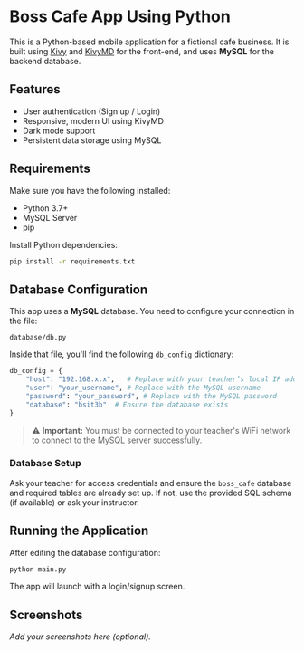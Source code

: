 # Boss Cafe App Using Python

This is a Python-based mobile application for a fictional cafe business. It is built using [Kivy](https://kivy.org/#home) and [KivyMD](https://kivymd.readthedocs.io/en/latest/) for the front-end, and uses **MySQL** for the backend database.

## Features

- User authentication (Sign up / Login)
- Responsive, modern UI using KivyMD
- Dark mode support
- Persistent data storage using MySQL

## Requirements

Make sure you have the following installed:

- Python 3.7+
- MySQL Server
- pip

Install Python dependencies:

```bash
pip install -r requirements.txt
```

## Database Configuration

This app uses a **MySQL** database. You need to configure your connection in the file:

```
database/db.py
```

Inside that file, you'll find the following `db_config` dictionary:

```python
db_config = {
    "host": "192.168.x.x",   # Replace with your teacher’s local IP address
    "user": "your_username", # Replace with the MySQL username
    "password": "your_password", # Replace with the MySQL password
    "database": "bsit3b"  # Ensure the database exists
}
```

> ⚠️ **Important:** You must be connected to your teacher's WiFi network to connect to the MySQL server successfully.

### Database Setup

Ask your teacher for access credentials and ensure the `boss_cafe` database and required tables are already set up. If not, use the provided SQL schema (if available) or ask your instructor.

## Running the Application

After editing the database configuration:

```bash
python main.py
```

The app will launch with a login/signup screen.

## Screenshots

_Add your screenshots here (optional)._
